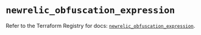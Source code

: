 # `newrelic_obfuscation_expression`

Refer to the Terraform Registry for docs: [`newrelic_obfuscation_expression`](https://registry.terraform.io/providers/newrelic/newrelic/3.72.3/docs/resources/obfuscation_expression).
